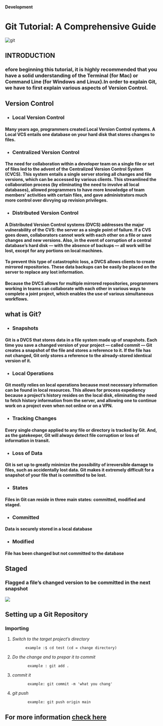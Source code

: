 #### **Development**
# Git Tutorial: A Comprehensive Guide
![git](https://www.javacodegeeks.com/wp-content/uploads/2016/08/Git-Tutorial_book.png)
## INTRODUCTION
### efore beginning this tutorial, it is highly recommended that you have a solid understanding of the Terminal (for Mac) or Command Line (for Windows and Linux).In order to explain Git, we have to first explain various aspects of Version Control.
## Version Control
- ### Local Version Control
#### Many years ago, programmers created Local Version Control systems. A Local VCS entails one database on your hard disk that stores changes to files.
- ### Centralized Version Control
#### The need for collaboration within a developer team on a single file or set of files led to the advent of the Centralized Version Control System (CVCS). This system entails a single server storing all changes and file versions, which can be accessed by various clients. This streamlined the collaboration process (by eliminating the need to involve all local databases), allowed programmers to have more knowledge of team members’ activities with certain files, and gave administrators much more control over divvying up revision privileges.
- ### Distributed Version Control
#### A Distributed Version Control systems (DVCS) addresses the major vulnerability of the CVS: the server as a single point of failure. If a CVS goes down, collaborators cannot work with each other on a file or save changes and new versions. Also, in the event of corruption of a central database’s hard disk — with the absence of backups — all work will be lost, except for any portions on local machines.

#### To prevent this type of catastrophic loss, a DVCS allows clients to create mirrored repositories. These data backups can be easily be placed on the server to replace any lost information.
#### Because the DVCS allows for multiple mirrored repositories, programmers working in teams can collaborate with each other in various ways to complete a joint project, which enables the use of various simultaneous workflows.

##  what is Git?
- ### Snapshots
#### Git is a DVCS that stores data in a file system made up of snapshots. Each time you save a changed version of your project — called commit — Git creates a snapshot of the file and stores a reference to it. If the file has not changed, Git only stores a reference to the already-stored identical version of it.
- ### Local Operations
#### Git mostly relies on local operations because most necessary information can be found in local resources. This allows for process expediency because a project’s history resides on the local disk, eliminating the need to fetch history information from the server, and allowing one to continue work on a project even when not online or on a VPN.
- ### Tracking Changes
#### Every single change applied to any file or directory is tracked by Git. And, as the gatekeeper, Git will always detect file corruption or loss of information in transit.
- ### Loss of Data
#### Git is set up to greatly minimize the possibility of irreversible damage to files, such as accidentally lost data. Git makes it extremely difficult for a snapshot of your file that is committed to be lost.
- ### States
#### Files in Git can reside in three main states: committed, modified and staged.
- ### Committed
#### Data is securely stored in a local database
- ### Modified
#### File has been changed but not committed to the database
## Staged
### Flagged a file’s changed version to be committed in the next snapshot
![](https://blog.udemy.com/wp-content/uploads/2015/08/image066.png)
## Setting up a Git Repository
### Importing


1. *Switch to the target project’s directory*

             example :$ cd test (cd = change directory)
2. *Do the change and to prepar it to commit* 

              example : git add .
3. *commit it* 
             
              example: git commit -m 'what you chang'
4. *git push*

              example: git push origin main


## For more information [check here](https://blog.udemy.com/git-tutorial-a-comprehensive-guide/)